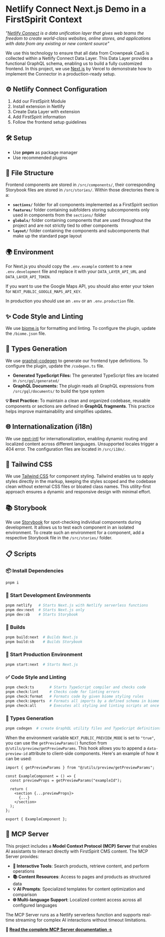 # Netlify Connect Next.js Demo in a FirstSpirit Context

*"[Netlify Connect](https://www.netlify.com/platform/connect/) is a data unification layer that gives web teams the freedom to create world-class websites, online stores, and applications with data from any existing or new content source"*

We use this technology to ensure that all data from Crownpeak CaaS is collected within a Netlify Connect Data Layer. This Data Layer provides a functional GraphQL schema, enabling us to build a fully customized frontend. In this project, we use [Next.js](https://nextjs.org/) by Vercel to demonstrate how to implement the Connector in a production-ready setup.

## ⚙️ Netlify Connect Configuration

1. Add our FirstSpirit Module
2. Install extension in Netlify
3. Create Data Layer with extension
4. Add FirstSpirit information
5. Follow the frontend setup guidelines

## 🛠️ Setup

- Use **pnpm** as package manager
- Use recommended plugins

## 📁 File Structure

Frontend components are stored in `/src/components/`, their corresponding Storybook files are stored in `/src/stories/`. Within those directories there is a:

- **`sections/`** folder for all components implemented as a FirstSpirit section
- **`features/`** folder containing subfolders storing subcomponents only used in components from the `sections/` folder
- **`globals/`** folder containing components that are used throughout the project and are not strictly tied to other components
- **`layout/`** folder containing the components and subcomponents that make up the standard page layout

## 🌍 Environment

For Next.js you should copy the `.env.example` content to a new `.env.development` file and replace it with your `DATA_LAYER_API_URL` and `DATA_LAYER_API_TOKEN`.

If you want to use the Google Maps API, you should also enter your token for `NEXT_PUBLIC_GOOGLE_MAPS_API_KEY`.

In production you should use an `.env` or an `.env.production` file.

## ✨ Code Style and Linting

We use [biome.js](https://biomejs.dev/) for formatting and linting. To configure the plugin, update the `/biome.json` file.

## 🔧 Types Generation

We use [graphql-codegen](https://the-guild.dev/graphql/codegen) to generate our frontend type definitions. To configure the plugin, update the `/codegen.ts` file.

- **Generated TypeScript Files:** The generated TypeScript files are located in `/src/gql/generated/`
- **GraphQL Documents:** The plugin reads all GraphQL expressions from `/src/gql/documents/` to build the type system

**💡 Best Practice:** To maintain a clean and organized codebase, reusable components or sections are defined in **GraphQL fragments**. This practice helps improve maintainability and simplifies updates.

## 🌐 Internationalization (i18n)

We use [next-intl](https://next-intl-docs.vercel.app/) for internationalization, enabling dynamic routing and localized content across different languages. Unsupported locales trigger a 404 error. The configuration files are located in `/src/i18n/`.

## 🎨 Tailwind CSS

We use [Tailwind CSS](https://tailwindcss.com/) for component styling. Tailwind enables us to apply styles directly in the markup, keeping the styles scoped and the codebase clean without external CSS files or bloated class names. This utility-first approach ensures a dynamic and responsive design with minimal effort.

## 📚 Storybook

We use [Storybook](https://storybook.js.org/) for spot-checking individual components during development. It allows us to test each component in an isolated environment. To create such an environment for a component, add a respective Storybook file in the `/src/stories/` folder.

## 📋 Scripts

### 📦 Install Dependencies
```bash
pnpm i
```

### 🚀 Start Development Environments
```bash
pnpm netlify   # Starts Next.js with Netlify serverless functions
pnpm dev:next  # Starts Next.js only
pnpm dev:sb    # Starts Storybook
```

### 🔨 Builds
```bash
pnpm build:next  # Builds Next.js
pnpm build:sb    # Builds Storybook
```

### 🌟 Start Production Environment
```bash
pnpm start:next  # Starts Next.js
```

### ✅ Code Style and Linting
```bash
pnpm check:ts       # Starts TypeScript compiler and checks code
pnpm check:lint     # Checks code for linting errors
pnpm check:format   # Formats code by given biome styling rules
pnpm check:imports  # Formats all imports by a defined schema in biome
pnpm check:all      # Executes all styling and linting scripts at once
```

### 🔄 Types Generation
```bash
pnpm codegen  # create GraphQL utility files and TypeScript definitions from schema
```

When the environment variable `NEXT_PUBLIC_PREVIEW_MODE` is set to `"true"`, you can use the `getPreviewParams()` function from `@/utils/preview/getPreviewParams`.
This hook allows you to append a `data-preview-id` attribute to client-side components. Here's an example of how it can be used:

```tsx
import { getPreviewParams } from "@/utils/preview/getPreviewParams";

const ExampleComponent = () => {
  const previewProps = getPreviewParams("exampleId");

  return (
    <section {...previewProps}>
      {...}
    </section>
  );
};

export { ExampleComponent };
```

## 🤖 MCP Server

This project includes a **Model Context Protocol (MCP) Server** that enables AI assistants to interact directly with FirstSpirit CMS content. The MCP Server provides:

- **🔧 Interactive Tools**: Search products, retrieve content, and perform operations
- **📚 Content Resources**: Access to pages and products as structured data
- **💡 AI Prompts**: Specialized templates for content optimization and comparison
- **🌐 Multi-language Support**: Localized content access across all configured languages

The MCP Server runs as a Netlify serverless function and supports real-time streaming for complex AI interactions without timeout limitations.

**📖 [Read the complete MCP Server documentation →](./netlify/functions/mcpServer/README.md)**
